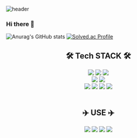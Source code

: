 ![header](https://capsule-render.vercel.app/api?type=waving&color=auto&height=300&section=header&text=Minsu%20GitHub!&fontSize=90)

### Hi there 👋
![Anurag's GitHub stats](https://github-readme-stats-gules-three-40.vercel.app/api?username=xjfcnfw3&show_icons=true&theme=transparent)
[![Solved.ac Profile](http://mazassumnida.wtf/api/v2/generate_badge?boj=xjfcnf23)](https://solved.ac/xjfcnf23/)
<div align=center><h2> 🛠️ Tech STACK 🛠️</h2></div>
<div align=center>
<img src="https://img.shields.io/badge/java-007396?style=flat-square&logo=java&logoColor=white">
<img src="https://img.shields.io/badge/spring boot-6DB33F?style=flat-square&logo=spring-boot&logoColor=white"/>
<img src="https://img.shields.io/badge/Thymeleaf-005F0F?style=flat-square&logo=Thymeleaf&logoColor=white"/>
<br>
<img src="https://img.shields.io/badge/python-ECD53F?style=flat-square&logo=python&logoColor=white"/>
<img src="https://img.shields.io/badge/tensorflow-FF6F00?style=flat-square&logo=tensorflow&logoColor=white"/>
<br>
<img src="https://img.shields.io/badge/linux-FCC624?style=flat-square&logo=linux&logoColor=black"/>
<img src="https://img.shields.io/badge/mysql-4479A1?style=flat-square&logo=mysql&logoColor=white"/>
<img src="https://img.shields.io/badge/css3-1572B6?style=flat-square&logo=CSS3&logoColor=white"/>
<img src="https://img.shields.io/badge/html5-E34F26?style=flat-square&logo=html5&logoColor=white"/>

</div>
</br>
<div align=center><h2> ✈️ USE ✈️</h2></div>
<div align=center>
<img src="https://img.shields.io/badge/github-181717?style=flat-square&logo=github&logoColor=white"/>
<img src="https://img.shields.io/badge/git-F05032?style=flat-square&logo=git&logoColor=white"/>
<img src="https://img.shields.io/badge/notion-181717?style=flat-square&logo=notion&logoColor=white"/>
<img src="https://img.shields.io/badge/discord-5865F2?style=flat-square&logo=discord&logoColor=white"/>
</div>
